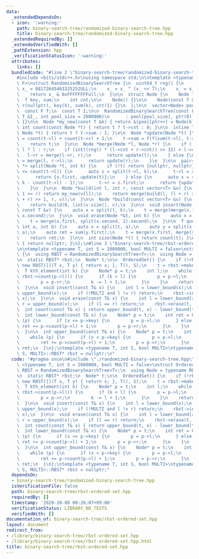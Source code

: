 ```yaml
---
data:
  _extendedDependsOn:
  - icon: ':warning:'
    path: binary-search-tree/randomized-binary-search-tree.hpp
    title: binary-search-tree/randomized-binary-search-tree.hpp
  _extendedRequiredBy: []
  _extendedVerifiedWith: []
  _pathExtension: hpp
  _verificationStatusIcon: ':warning:'
  attributes:
    links: []
  bundledCode: "#line 2 \"binary-search-tree/randomized-binary-search-tree.hpp\"\n\
    #include <bits/stdc++.h>\nusing namespace std;\n\ntemplate <typename T, typename\
    \ F>\nstruct RandomizedBinarySearchTree {\n  uint64_t rng() {\n    static uint64_t\
    \ x_ = 88172645463325252ULL;\n    x_ = x_ ^ (x_ << 7);\n    x_ = x_ ^ (x_ >> 9);\n\
    \    return x_ & 0xFFFFFFFFull;\n  }\n\n  struct Node {\n    Node *l, *r;\n  \
    \  T key, sum;\n    int cnt;\n\n    Node() {}\n\n    Node(const T &k) : l(nullptr),\
    \ r(nullptr), key(k), sum(k), cnt(1) {}\n  };\n\n  vector<Node> pool;\n  int ptr;\n\
    \  const F f;\n  const T I;\n\n  RandomizedBinarySearchTree(const F &f_, const\
    \ T &I_, int pool_size = 2000000)\n      : pool(pool_size), ptr(0), f(f_), I(I_)\
    \ {}\n\n  Node *my_new(const T &k) { return &(pool[ptr++] = Node(k)); }\n\n  inline\
    \ int count(const Node *t) { return t ? t->cnt : 0; }\n\n  inline T sum(const\
    \ Node *t) { return t ? t->sum : I; }\n\n  Node *update(Node *t) {\n    t->cnt\
    \ = count(t->l) + count(t->r) + 1;\n    t->sum = f(f(sum(t->l), t->key), sum(t->r));\n\
    \    return t;\n  }\n\n  Node *merge(Node *l, Node *r) {\n    if (!l || !r) return\
    \ l ? l : r;\n    if (int((rng() * (l->cnt + r->cnt)) >> 32) < l->cnt) {\n   \
    \   l->r = merge(l->r, r);\n      return update(l);\n    } else {\n      r->l\
    \ = merge(l, r->l);\n      return update(r);\n    }\n  }\n\n  pair<Node *, Node\
    \ *> split(Node *t, int k) {\n    if (!t) return {nullptr, nullptr};\n    if (k\
    \ <= count(t->l)) {\n      auto s = split(t->l, k);\n      t->l = s.second;\n\
    \      return {s.first, update(t)};\n    } else {\n      auto s = split(t->r,\
    \ k - count(t->l) - 1);\n      t->r = s.first;\n      return {update(t), s.second};\n\
    \    }\n  }\n\n  Node *build(int l, int r, const vector<T> &v) {\n    if (l +\
    \ 1 >= r) return my_new(v[l]);\n    return merge(build(l, (l + r) >> 1, v), build((l\
    \ + r) >> 1, r, v));\n  }\n\n  Node *build(const vector<T> &v) {\n    ptr = 0;\n\
    \    return build(0, (int)v.size(), v);\n  }\n\n  void insert(Node *&t, int k,\
    \ const T &v) {\n    auto x = split(t, k);\n    t = merge(merge(x.first, my_new(v)),\
    \ x.second);\n  }\n\n  void erase(Node *&t, int k) {\n    auto x = split(t, k);\n\
    \    t = merge(x.first, split(x.second, 1).second);\n  }\n\n  T query(Node *&t,\
    \ int a, int b) {\n    auto x = split(t, a);\n    auto y = split(x.second, b -\
    \ a);\n    auto ret = sum(y.first);\n    t = merge(x.first, merge(y.first, y.second));\n\
    \    return ret;\n  }\n\n  int size(Node *t) { return count(t); }\n\n  Node *make()\
    \ { return nullptr; }\n};\n#line 3 \"binary-search-tree/rbst-ordered-set.hpp\"\
    \n\ntemplate <typename T, int S = 2000000, bool MULTI = false>\nstruct OrderedSet\
    \ {\n  using RBST = RandomizedBinarySearchTree<T>;\n  using Node = typename RBST::Node;\n\
    \n  static RBST* rbst;\n  Node* t;\n\n  OrderedSet() {\n    if (!rbst) rbst =\
    \ new RBST([](T x, T y) { return x; }, T(), S);\n    t = rbst->make();\n  }\n\n\
    \  T kth_element(int k) {\n    Node* p = t;\n    int l;\n    while (k != (l =\
    \ rbst->count(p->l))) {\n      if (k < l) {\n        p = p->l;\n      } else {\n\
    \        p = p->r;\n        k -= l + 1;\n      }\n    }\n    return p->key;\n\
    \  }\n\n  void insert(const T& x) {\n    int l = lower_bound(x);\n    int r =\
    \ upper_bound(x);\n    if (!MULTI and l != r) return;\n    rbst->insert(t, l,\
    \ x);\n  }\n\n  void erase(const T& x) {\n    int l = lower_bound(x);\n    int\
    \ r = upper_bound(x);\n    if (l == r) return;\n    rbst->erase(t, l);\n  }\n\n\
    \  int count(const T& x) { return upper_bound(t, x) - lower_bound(t, x); }\n\n\
    \  int lower_bound(const T& x) {\n    Node* p = t;\n    int ret = 0;\n    while\
    \ (p) {\n      if (x <= p->key) {\n        p = p->l;\n      } else {\n       \
    \ ret += p->count(p->l) + 1;\n        p = p->r;\n      }\n    }\n    return ret;\n\
    \  }\n\n  int upper_bound(const T& x) {\n    Node* p = t;\n    int ret = 0;\n\
    \    while (p) {\n      if (x < p->key) {\n        p = p->l;\n      } else {\n\
    \        ret += p->count(p->l) + 1;\n        p = p->r;\n      }\n    }\n    return\
    \ ret;\n  }\n};\ntemplate <typename T, int S, bool MULTI>\ntypename OrderedSet<T,\
    \ S, MULTI>::RBST* rbst = nullptr;\n"
  code: "#pragma once\n#include \"./randomized-binary-search-tree.hpp\"\n\ntemplate\
    \ <typename T, int S = 2000000, bool MULTI = false>\nstruct OrderedSet {\n  using\
    \ RBST = RandomizedBinarySearchTree<T>;\n  using Node = typename RBST::Node;\n\
    \n  static RBST* rbst;\n  Node* t;\n\n  OrderedSet() {\n    if (!rbst) rbst =\
    \ new RBST([](T x, T y) { return x; }, T(), S);\n    t = rbst->make();\n  }\n\n\
    \  T kth_element(int k) {\n    Node* p = t;\n    int l;\n    while (k != (l =\
    \ rbst->count(p->l))) {\n      if (k < l) {\n        p = p->l;\n      } else {\n\
    \        p = p->r;\n        k -= l + 1;\n      }\n    }\n    return p->key;\n\
    \  }\n\n  void insert(const T& x) {\n    int l = lower_bound(x);\n    int r =\
    \ upper_bound(x);\n    if (!MULTI and l != r) return;\n    rbst->insert(t, l,\
    \ x);\n  }\n\n  void erase(const T& x) {\n    int l = lower_bound(x);\n    int\
    \ r = upper_bound(x);\n    if (l == r) return;\n    rbst->erase(t, l);\n  }\n\n\
    \  int count(const T& x) { return upper_bound(t, x) - lower_bound(t, x); }\n\n\
    \  int lower_bound(const T& x) {\n    Node* p = t;\n    int ret = 0;\n    while\
    \ (p) {\n      if (x <= p->key) {\n        p = p->l;\n      } else {\n       \
    \ ret += p->count(p->l) + 1;\n        p = p->r;\n      }\n    }\n    return ret;\n\
    \  }\n\n  int upper_bound(const T& x) {\n    Node* p = t;\n    int ret = 0;\n\
    \    while (p) {\n      if (x < p->key) {\n        p = p->l;\n      } else {\n\
    \        ret += p->count(p->l) + 1;\n        p = p->r;\n      }\n    }\n    return\
    \ ret;\n  }\n};\ntemplate <typename T, int S, bool MULTI>\ntypename OrderedSet<T,\
    \ S, MULTI>::RBST* rbst = nullptr;"
  dependsOn:
  - binary-search-tree/randomized-binary-search-tree.hpp
  isVerificationFile: false
  path: binary-search-tree/rbst-ordered-set.hpp
  requiredBy: []
  timestamp: '2020-10-08 00:26:07+09:00'
  verificationStatus: LIBRARY_NO_TESTS
  verifiedWith: []
documentation_of: binary-search-tree/rbst-ordered-set.hpp
layout: document
redirect_from:
- /library/binary-search-tree/rbst-ordered-set.hpp
- /library/binary-search-tree/rbst-ordered-set.hpp.html
title: binary-search-tree/rbst-ordered-set.hpp
---
```

